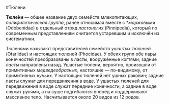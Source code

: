 #Тюлени

**Тюле́ни** — общее название двух семейств млекопитающих, _полифилетическая группа_, ранее относимая вместе с \*_моржовыми_ (Odobenidae) в отдельный отряд _ластоногих_ (Pinnipedia), который по современным представлениям считается устаревшим и исключён из систематики.

Тюленями называют представителей семейств _ушастых тюленей_ (Otariidae) и настоящих тюленей (Phocidae). У обеих групп обе пары конечностей преобразованы в ласты, вооружённые когтями; задние _ласты_ направлены назад. Ушастые тюлени, вероятно, произошли от примитивных _медведеобразных_, настоящие — по-видимому, от примитивных _куньих_. У настоящих тюленей нет ушных раковин; задние ласты служат для передвижения в воде. У ушастых тюленей для передвижения в воде служат передние конечности, а задние в воде служат рулями, а на суше подгибаются вперёд и поддерживают массивное тело. Насчитывается около 20 видов из 12 родов.
